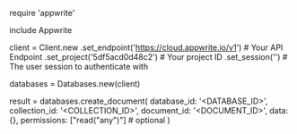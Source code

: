 require 'appwrite'

include Appwrite

client = Client.new
    .set_endpoint('https://cloud.appwrite.io/v1') # Your API Endpoint
    .set_project('5df5acd0d48c2') # Your project ID
    .set_session('') # The user session to authenticate with

databases = Databases.new(client)

result = databases.create_document(
    database_id: '<DATABASE_ID>',
    collection_id: '<COLLECTION_ID>',
    document_id: '<DOCUMENT_ID>',
    data: {},
    permissions: ["read("any")"] # optional
)
